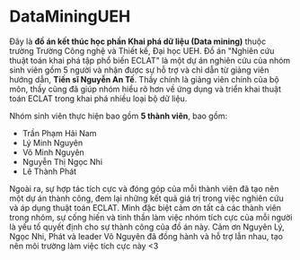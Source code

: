 # **DataMiningUEH**

Đây là **đồ án kết thúc học phần Khai phá dữ liệu (Data mining)** thuộc trường Trường Công nghệ và Thiết kế, Đại học UEH. Đồ án "Nghiên cứu thuật toán khai phá tập phổ biến ECLAT" là một dự án nghiên cứu của nhóm sinh viên gồm 5 người và nhận được sự hỗ trợ và chỉ dẫn từ giảng viên hướng dẫn, **Tiến sĩ Nguyễn An Tế**. Thầy chính là giảng viên chính của bộ môn, thầy cũng đã giúp nhóm hiểu rõ hơn về ứng dụng và triển khai thuật toán ECLAT trong khai phá nhiều loại bộ dữ liệu.

Nhóm sinh viên thực hiện bao gồm **5 thành viên**, bao gồm:
- Trần Phạm Hải Nam
- Lý Minh Nguyên
- Võ Minh Nguyên
- Nguyễn Thị Ngọc Nhi
- Lê Thành Phát

Ngoài ra, sự hợp tác tích cực và đóng góp của mỗi thành viên đã tạo nên một dự án thành công, đem lại những kết quả giá trị trong việc nghiên cứu và áp dụng thuật toán ECLAT. Mình đặc biệt cảm ơn tất cả các thành viên trong nhóm, sự cống hiến và tinh thần làm việc nhóm tích cực của mỗi người là yếu tố quyết định cho sự thành công của đồ án này. Cảm ơn Nguyên Lý, Ngọc Nhi, Phát và leader Võ Nguyên đã đồng hành và hỗ trợ lẫn nhau, tạo nên môi trường làm việc tích cực này <3
